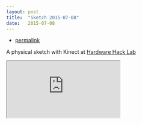 ```yaml
---
layout: post
title:  "Sketch 2015-07-08"
date:   2015-07-08
---
```

<div class="code">
    <ul>
		<li><a href="{% post_url 2015-07-08-sketch %}">permalink</a></li>
	</ul>
</div>
<p class="description">A physical sketch with Kinect at <a href="http://hardwarehacklab.io">Hardware Hack Lab</a></p>
<p>
    <iframe src="https://player.vimeo.com/video/133070592" webkitallowfullscreen mozallowfullscreen allowfullscreen></iframe>
</p>